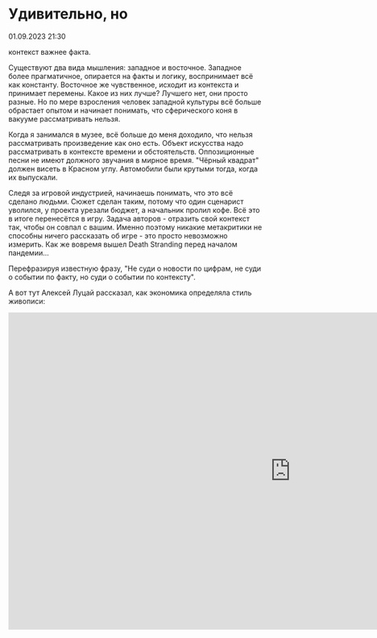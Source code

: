 # Удивительно, но

<div class="article-publication-date">
    <time datetime="2023-09-01 21:30">01.09.2023 21:30</time>
</div>

контекст важнее факта.

Существуют два вида мышления: западное и восточное. Западное более прагматичное, опирается на факты и логику, воспринимает всё как константу. Восточное же чувственное, исходит из контекста и принимает перемены. Какое из них лучше? Лучшего нет, они просто разные. Но по мере взросления человек западной культуры всё больше обрастает опытом и начинает понимать, что сферического коня в вакууме рассматривать нельзя.

Когда я занимался в музее, всё больше до меня доходило, что нельзя рассматривать произведение как оно есть. Объект искусства надо рассматривать в контексте времени и обстоятельств. Оппозиционные песни не имеют должного звучания в мирное время. "Чёрный квадрат" должен висеть в Красном углу. Автомобили были крутыми тогда, когда их выпускали.

Следя за игровой индустрией, начинаешь понимать, что это всё сделано людьми. Сюжет сделан таким, потому что один сценарист уволился, у проекта урезали бюджет, а начальник пролил кофе. Всё это в итоге перенесётся в игру. Задача авторов - отразить свой контекст так, чтобы он совпал с вашим. Именно поэтому никакие метакритики не способны ничего рассказать об игре - это просто невозможно измерить. Как же вовремя вышел Death Stranding перед началом пандемии...

Перефразируя известную фразу, "Не суди о новости по цифрам, не суди о событии по факту, но суди о событии по контексту".

А вот тут Алексей Луцай рассказал, как экономика определяла стиль живописи:

<iframe width="1120" height="630" src="https://www.youtube.com/embed/qPf1uTb3xBM" title="YouTube video player" frameborder="0" allow="accelerometer; autoplay; clipboard-write; encrypted-media; gyroscope; picture-in-picture" allowfullscreen></iframe>
